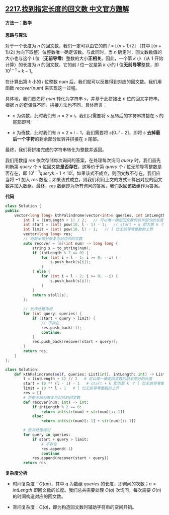 ## [2217.找到指定长度的回文数 中文官方题解](https://leetcode.cn/problems/find-palindrome-with-fixed-length/solutions/100000/zhao-dao-zhi-ding-chang-du-de-hui-wen-sh-6i6j)
#### 方法一：数学

**思路与算法**

对于一个长度为 $n$ 的回文数，我们一定可以由它的前 $l = \lfloor (n + 1) / 2 \rfloor$ （其中 $\lfloor (n + 1) / 2 \rfloor$ 为向下取整）位整数唯一确定该数。与此同时，当 $n$ 确定时，回文数数值的大小也与这个 $l$ 位（**无前导零**）整数的大小**正相关**。因此，一个第 $k$ 小（从 $1$ 开始计算）的长度为 $n$ 的回文数，它的前 $l$ 位一定是第 $k$ 小的 $l$ 位**无前导零**整数，即 $10^{l - 1} + k - 1$。

在计算出第 $k$ 小的 $l$ 位整数 $\textit{num}$ 后，我们就可以反推得到对应的回文数。我们用函数 $\textit{recover}(\textit{num})$ 来实现这一过程。

具体地，我们首先将 $\textit{num}$ 转化为字符串 $s$，并基于此拼接出 $n$ 位的回文字符串。根据 $n$ 的奇偶性不同，拼接方法也不同，具体而言：

- $n$ 为偶数，此时我们有 $n = 2 \times i$，我们只需要将 $s$ 反转后的字符串拼接在 $s$ 的尾部即可;

- $n$ 为奇数，此时我们有 $n = 2 \times i - 1$，我们需要将 $s[0..l-2]$，即将 $s$ **去掉最后一个字符**的剩余部分反转并拼接在 $s$ 尾部。

最终，我们将拼接完成的字符串转化为整数并返回。

我们用数组 $\textit{res}$ 依次存储每次询问的答案，在处理每次询问 $\textit{query}$ 时，我们首先判断第 $\textit{query}$ 个 $n$ 位回文数**是否存在**，这等价于第 $\textit{query}$ 个 $l$ 位无前导零整数是否存在，即 $10^{l - 1} \textit{query} k - 1 < 10^l$。如果该式不成立，则回文数不存在，我们应当将 $-1$ 加入 $\textit{res}$ 数组；如果该式成立，则我们利用上文的方式计算出对应的回文数并加入数组。最终，$\textit{res}$ 数组即为所有询问的答案，我们返回该数组作为答案。 


**代码**

```C++ [sol1-C++]
class Solution {
public:
    vector<long long> kthPalindrome(vector<int>& queries, int intLength) {
        int l = (intLength + 1) / 2;   // 可以唯一确定回文数的前半部分的长度
        int start = (int) pow(10, l - 1) - 1;   // start + k 即为第 k 个 l 位无前导零整数
        int limit = (int) pow(10, l) - 1;   // l 位无前导零整数的上界
        vector<long long> res;
        // 将前半部分恢复为对应的回文数
        auto recover = [&](int num) -> long long {
            string s = to_string(num);
            if (intLength % 2 == 0) {
                for (int i = l - 1; i >= 0; --i) {
                    s.push_back(s[i]);
                }
            } else {
                for (int i = l - 2; i >= 0; --i) {
                    s.push_back(s[i]);
                }
            }
            return stoll(s);
        };
        
        // 依次处理询问
        for (int query: queries) {
            if (start + query > limit) {
                // 不存在
                res.push_back(-1);
                continue;
            }
            res.push_back(recover(start + query));
        }
        return res;
    }
};
```


```Python [sol1-Python3]
class Solution:
    def kthPalindrome(self, queries: List[int], intLength: int) -> List[int]:
        l = (intLength + 1) // 2   # 可以唯一确定回文数的前半部分的长度
        start = 10 ** (l - 1) - 1   # start + k 即为第 k 个 l 位无前导零整数
        limit = 10 ** l - 1   # l 位无前导零整数的上界
        res = []
        # 将前半部分恢复为对应的回文数
        def recover(num: int) -> int:
            if intLength % 2 == 0:
                return int(str(num) + str(num)[::-1])
            else:
                return int(str(num)[:-1] + str(num)[::-1])

        # 依次处理询问
        for query in queries:
            if start + query > limit:
                # 不存在
                res.append(-1)
                continue
            res.append(recover(start + query))
        return res
```


**复杂度分析**

- 时间复杂度：$O(qn)$，其中 $q$ 为数组 $\textit{queries}$ 的长度，即询问的次数；$n = \textit{intLength}$ 即回文数的长度。我们总共需要处理 $O(q)$ 次询问，每次需要 $O(n)$ 的时间构造对应的回文数。

- 空间复杂度：$O(q)$，即为构造回文数时辅助字符串的空间开销。
